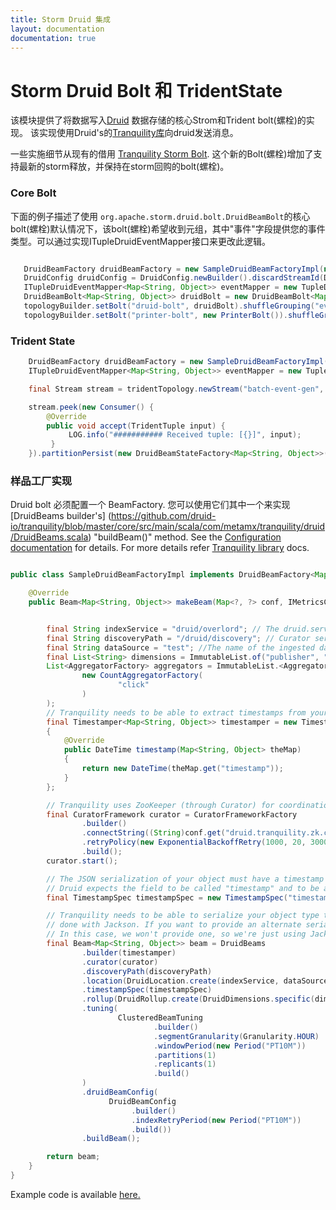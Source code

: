 ```yaml
---
title: Storm Druid 集成
layout: documentation
documentation: true
---
```


# Storm Druid Bolt 和 TridentState

该模块提供了将数据写入[Druid](http://druid.io/) 数据存储的核心Strom和Trident bolt(螺栓)的实现。
该实现使用Druid's的[Tranquility库](https://github.com/druid-io/tranquility)向druid发送消息。

一些实施细节从现有的借用 [Tranquility Storm Bolt](https://github.com/druid-io/tranquility/blob/master/docs/storm.md).
这个新的Bolt(螺栓)增加了支持最新的storm释放，并保持在storm回购的bolt(螺栓)。

### Core Bolt
下面的例子描述了使用 `org.apache.storm.druid.bolt.DruidBeamBolt`的核心bolt(螺栓)默认情况下，该bolt(螺栓)希望收到元组，其中"事件"字段提供您的事件类型。可以通过实现ITupleDruidEventMapper接口来更改此逻辑。

```java

   DruidBeamFactory druidBeamFactory = new SampleDruidBeamFactoryImpl(new HashMap<String, Object>());
   DruidConfig druidConfig = DruidConfig.newBuilder().discardStreamId(DruidConfig.DEFAULT_DISCARD_STREAM_ID).build();
   ITupleDruidEventMapper<Map<String, Object>> eventMapper = new TupleDruidEventMapper<>(TupleDruidEventMapper.DEFAULT_FIELD_NAME);
   DruidBeamBolt<Map<String, Object>> druidBolt = new DruidBeamBolt<Map<String, Object>>(druidBeamFactory, eventMapper, druidConfig);
   topologyBuilder.setBolt("druid-bolt", druidBolt).shuffleGrouping("event-gen");
   topologyBuilder.setBolt("printer-bolt", new PrinterBolt()).shuffleGrouping("druid-bolt" , druidConfig.getDiscardStreamId());

```


### Trident State

```java
    DruidBeamFactory druidBeamFactory = new SampleDruidBeamFactoryImpl(new HashMap<String, Object>());
    ITupleDruidEventMapper<Map<String, Object>> eventMapper = new TupleDruidEventMapper<>(TupleDruidEventMapper.DEFAULT_FIELD_NAME);

    final Stream stream = tridentTopology.newStream("batch-event-gen", new SimpleBatchSpout(10));

    stream.peek(new Consumer() {
        @Override
        public void accept(TridentTuple input) {
             LOG.info("########### Received tuple: [{}]", input);
         }
    }).partitionPersist(new DruidBeamStateFactory<Map<String, Object>>(druidBeamFactory, eventMapper), new Fields("event"), new DruidBeamStateUpdater());

```

### 样品工厂实现
Druid bolt 必须配置一个 BeamFactory. 您可以使用它们其中一个来实现 [DruidBeams builder's] (https://github.com/druid-io/tranquility/blob/master/core/src/main/scala/com/metamx/tranquility/druid/DruidBeams.scala) "buildBeam()" method.
See the [Configuration documentation](https://github.com/druid-io/tranquility/blob/master/docs/configuration.md) for details.
For more details refer [Tranquility library](https://github.com/druid-io/tranquility) docs.

```java

public class SampleDruidBeamFactoryImpl implements DruidBeamFactory<Map<String, Object>> {

    @Override
    public Beam<Map<String, Object>> makeBeam(Map<?, ?> conf, IMetricsContext metrics) {


        final String indexService = "druid/overlord"; // The druid.service name of the indexing service Overlord node.
        final String discoveryPath = "/druid/discovery"; // Curator service discovery path. config: druid.discovery.curator.path
        final String dataSource = "test"; //The name of the ingested datasource. Datasources can be thought of as tables.
        final List<String> dimensions = ImmutableList.of("publisher", "advertiser");
        List<AggregatorFactory> aggregators = ImmutableList.<AggregatorFactory>of(
                new CountAggregatorFactory(
                        "click"
                )
        );
        // Tranquility needs to be able to extract timestamps from your object type (in this case, Map<String, Object>).
        final Timestamper<Map<String, Object>> timestamper = new Timestamper<Map<String, Object>>()
        {
            @Override
            public DateTime timestamp(Map<String, Object> theMap)
            {
                return new DateTime(theMap.get("timestamp"));
            }
        };

        // Tranquility uses ZooKeeper (through Curator) for coordination.
        final CuratorFramework curator = CuratorFrameworkFactory
                .builder()
                .connectString((String)conf.get("druid.tranquility.zk.connect")) //take config from storm conf
                .retryPolicy(new ExponentialBackoffRetry(1000, 20, 30000))
                .build();
        curator.start();

        // The JSON serialization of your object must have a timestamp field in a format that Druid understands. By default,
        // Druid expects the field to be called "timestamp" and to be an ISO8601 timestamp.
        final TimestampSpec timestampSpec = new TimestampSpec("timestamp", "auto", null);

        // Tranquility needs to be able to serialize your object type to JSON for transmission to Druid. By default this is
        // done with Jackson. If you want to provide an alternate serializer, you can provide your own via ```.objectWriter(...)```.
        // In this case, we won't provide one, so we're just using Jackson.
        final Beam<Map<String, Object>> beam = DruidBeams
                .builder(timestamper)
                .curator(curator)
                .discoveryPath(discoveryPath)
                .location(DruidLocation.create(indexService, dataSource))
                .timestampSpec(timestampSpec)
                .rollup(DruidRollup.create(DruidDimensions.specific(dimensions), aggregators, QueryGranularities.MINUTE))
                .tuning(
                        ClusteredBeamTuning
                                .builder()
                                .segmentGranularity(Granularity.HOUR)
                                .windowPeriod(new Period("PT10M"))
                                .partitions(1)
                                .replicants(1)
                                .build()
                )
                .druidBeamConfig(
                      DruidBeamConfig
                           .builder()
                           .indexRetryPeriod(new Period("PT10M"))
                           .build())
                .buildBeam();

        return beam;
    }
}

```

Example code is available [here.](https://github.com/apache/storm/tree/master/external/storm-druid/src/test/java/org/apache/storm/druid)
